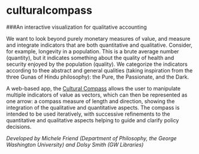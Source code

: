 # culturalcompass
###An interactive visualization for qualitative accounting

We want to look beyond purely monetary measures of value, and measure and integrate indicators that are both quantitative and qualitative. Consider, for example, longevity in a population. This is a brute average number (quantity), but it indicates something about the quality of health and security enjoyed by the population (quality). We categorize the indicators according to thee abstract and general qualities (taking inspiration from the three Gunas of Hindu philosophy): the Pure, the Passionate, and the Dark. 
 
A web-based app, the [Cultural Compass](http://ignorantlibrarian.github.io/culturalcompass/) allows the user to manipulate multiple indicators of value as vectors, which can then be represented as one arrow: a compass measure of length and direction, showing the integration of the qualitative and quantitative aspects. The compass is intended to be used iteratively, with successive refinements to the quantitative and qualitative aspects helping to guide and clarify policy decisions. 

*Developed by Michele Friend (Department of Philosophy, the George Washington University) and Dolsy Smith (GW Libraries)*
